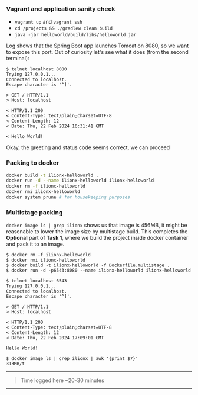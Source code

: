 ### Vagrant and application sanity check

- `vagrant up` and `vagrant ssh`
- `cd /projects && ./gradlew clean build`
- `java -jar helloworld/build/libs/helloworld.jar`

Log shows that the Spring Boot app launches Tomcat on 8080, so we want to expose this port. Out of curiosity let's see what it does (from the second terminal):

```
$ telnet localhost 8080
Trying 127.0.0.1...
Connected to localhost.
Escape character is '^]'.

> GET / HTTP/1.1
> Host: localhost

< HTTP/1.1 200 
< Content-Type: text/plain;charset=UTF-8
< Content-Length: 12
< Date: Thu, 22 Feb 2024 16:31:41 GMT

< Hello World!
```

Okay, the greeting and status code seems correct, we can proceed

### Packing to docker

```bash
docker build -t ilionx-helloworld .
docker run -d --name ilionx-helloworld ilionx-helloworld
docker rm -f ilionx-helloworld
docker rmi ilionx-helloworld
docker system prune # for housekeeping purposes 
```

### Multistage packing

`docker image ls | grep ilionx` shows us that image is 456MB, it might be reasonable to lower the image size by multistage build. This completes the **Optional** part of **Task 1**, where we build the project inside docker container and pack it to an image. 

```
$ docker rm -f ilionx-helloworld
$ docker rmi ilionx-helloworld
$ docker build -t ilionx-helloworld -f Dockerfile.multistage .
$ docker run -d -p6543:8080 --name ilionx-helloworld ilionx-helloworld

$ telnet localhost 6543
Trying 127.0.0.1...
Connected to localhost.
Escape character is '^]'.

> GET / HTTP/1.1
> Host: localhost

< HTTP/1.1 200 
< Content-Type: text/plain;charset=UTF-8
< Content-Length: 12
< Date: Thu, 22 Feb 2024 17:09:01 GMT

Hello World!

$ docker image ls | grep ilionx | awk '{print $7}'
313MB/t 
```

----

> Time logged here ~20-30 minutes

----
